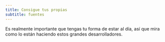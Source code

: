 ```yaml
---
title: Consigue tus propias
subtitle: fuentes
---
```


Es realmente importante que tengas tu forma de estar al día, así que mira como lo están haciendo estos grandes desarrolladores.